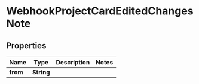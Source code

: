 

# WebhookProjectCardEditedChangesNote


## Properties

| Name | Type | Description | Notes |
|------------ | ------------- | ------------- | -------------|
|**from** | **String** |  |  |



